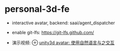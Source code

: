 # personal-3d-fe
* interactive avatar, backend: saai/agent_dispatcher
* enable git-lfs: https://git-lfs.github.com/

* 演示视频: ⊕ [unity3d avatar: 使用自然语言与之交互](https://www.bilibili.com/video/av84785185)


